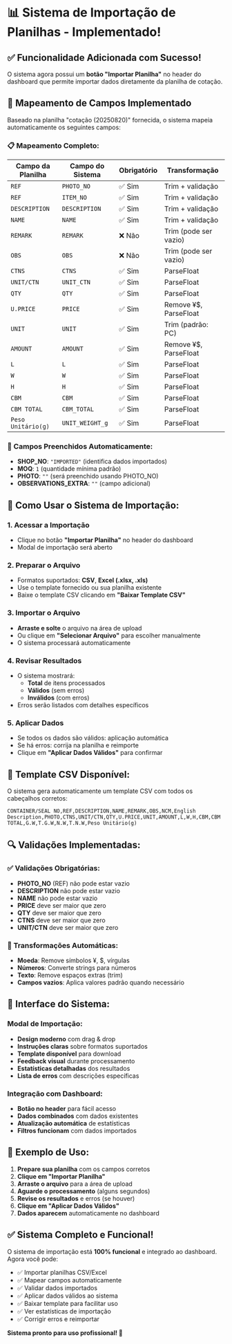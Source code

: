 # 📊 Sistema de Importação de Planilhas - Implementado!

## ✅ Funcionalidade Adicionada com Sucesso!

O sistema agora possui um **botão "Importar Planilha"** no header do dashboard que permite importar dados diretamente da planilha de cotação.

## 🎯 Mapeamento de Campos Implementado

Baseado na planilha "cotação (20250820)" fornecida, o sistema mapeia automaticamente os seguintes campos:

### 📋 Mapeamento Completo:

| **Campo da Planilha** | **Campo do Sistema** | **Obrigatório** | **Transformação** |
|----------------------|---------------------|-----------------|-------------------|
| `REF` | `PHOTO_NO` | ✅ Sim | Trim + validação |
| `REF` | `ITEM_NO` | ✅ Sim | Trim + validação |
| `DESCRIPTION` | `DESCRIPTION` | ✅ Sim | Trim + validação |
| `NAME` | `NAME` | ✅ Sim | Trim + validação |
| `REMARK` | `REMARK` | ❌ Não | Trim (pode ser vazio) |
| `OBS` | `OBS` | ❌ Não | Trim (pode ser vazio) |
| `CTNS` | `CTNS` | ✅ Sim | ParseFloat |
| `UNIT/CTN` | `UNIT_CTN` | ✅ Sim | ParseFloat |
| `QTY` | `QTY` | ✅ Sim | ParseFloat |
| `U.PRICE` | `PRICE` | ✅ Sim | Remove ¥$, ParseFloat |
| `UNIT` | `UNIT` | ✅ Sim | Trim (padrão: PC) |
| `AMOUNT` | `AMOUNT` | ✅ Sim | Remove ¥$, ParseFloat |
| `L` | `L` | ✅ Sim | ParseFloat |
| `W` | `W` | ✅ Sim | ParseFloat |
| `H` | `H` | ✅ Sim | ParseFloat |
| `CBM` | `CBM` | ✅ Sim | ParseFloat |
| `CBM TOTAL` | `CBM_TOTAL` | ✅ Sim | ParseFloat |
| `Peso Unitário(g)` | `UNIT_WEIGHT_g` | ✅ Sim | ParseFloat |

### 🔧 Campos Preenchidos Automaticamente:

- **SHOP_NO**: `"IMPORTED"` (identifica dados importados)
- **MOQ**: `1` (quantidade mínima padrão)
- **PHOTO**: `""` (será preenchido usando PHOTO_NO)
- **OBSERVATIONS_EXTRA**: `""` (campo adicional)

## 🚀 Como Usar o Sistema de Importação:

### 1. **Acessar a Importação**
- Clique no botão **"Importar Planilha"** no header do dashboard
- Modal de importação será aberto

### 2. **Preparar o Arquivo**
- Formatos suportados: **CSV**, **Excel (.xlsx, .xls)**
- Use o template fornecido ou sua planilha existente
- Baixe o template CSV clicando em **"Baixar Template CSV"**

### 3. **Importar o Arquivo**
- **Arraste e solte** o arquivo na área de upload
- Ou clique em **"Selecionar Arquivo"** para escolher manualmente
- O sistema processará automaticamente

### 4. **Revisar Resultados**
- O sistema mostrará:
  - **Total** de itens processados
  - **Válidos** (sem erros)
  - **Inválidos** (com erros)
- Erros serão listados com detalhes específicos

### 5. **Aplicar Dados**
- Se todos os dados são válidos: aplicação automática
- Se há erros: corrija na planilha e reimporte
- Clique em **"Aplicar Dados Válidos"** para confirmar

## 📁 Template CSV Disponível:

O sistema gera automaticamente um template CSV com todos os cabeçalhos corretos:

```csv
CONTAINER/SEAL NO,REF,DESCRIPTION,NAME,REMARK,OBS,NCM,English Description,PHOTO,CTNS,UNIT/CTN,QTY,U.PRICE,UNIT,AMOUNT,L,W,H,CBM,CBM TOTAL,G.W,T.G.W,N.W,T.N.W,Peso Unitário(g)
```

## 🔍 Validações Implementadas:

### ✅ Validações Obrigatórias:
- **PHOTO_NO** (REF) não pode estar vazio
- **DESCRIPTION** não pode estar vazio
- **NAME** não pode estar vazio
- **PRICE** deve ser maior que zero
- **QTY** deve ser maior que zero
- **CTNS** deve ser maior que zero
- **UNIT/CTN** deve ser maior que zero

### 🔧 Transformações Automáticas:
- **Moeda**: Remove símbolos ¥, $, vírgulas
- **Números**: Converte strings para números
- **Texto**: Remove espaços extras (trim)
- **Campos vazios**: Aplica valores padrão quando necessário

## 🎨 Interface do Sistema:

### **Modal de Importação:**
- **Design moderno** com drag & drop
- **Instruções claras** sobre formatos suportados
- **Template disponível** para download
- **Feedback visual** durante processamento
- **Estatísticas detalhadas** dos resultados
- **Lista de erros** com descrições específicas

### **Integração com Dashboard:**
- **Botão no header** para fácil acesso
- **Dados combinados** com dados existentes
- **Atualização automática** de estatísticas
- **Filtros funcionam** com dados importados

## 🚀 Exemplo de Uso:

1. **Prepare sua planilha** com os campos corretos
2. **Clique em "Importar Planilha"**
3. **Arraste o arquivo** para a área de upload
4. **Aguarde o processamento** (alguns segundos)
5. **Revise os resultados** e erros (se houver)
6. **Clique em "Aplicar Dados Válidos"**
7. **Dados aparecem** automaticamente no dashboard

## ✅ Sistema Completo e Funcional!

O sistema de importação está **100% funcional** e integrado ao dashboard. Agora você pode:

- ✅ Importar planilhas CSV/Excel
- ✅ Mapear campos automaticamente
- ✅ Validar dados importados
- ✅ Aplicar dados válidos ao sistema
- ✅ Baixar template para facilitar uso
- ✅ Ver estatísticas de importação
- ✅ Corrigir erros e reimportar

**Sistema pronto para uso profissional! 🎉**










